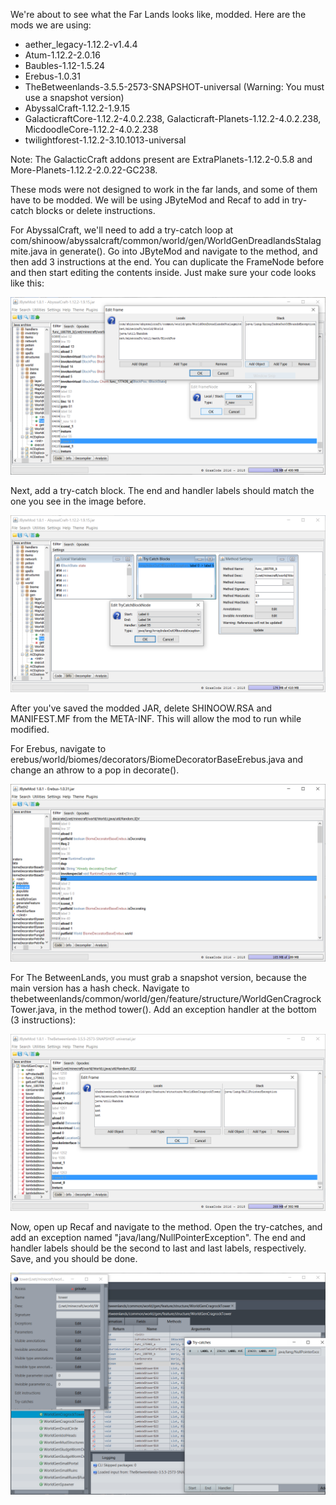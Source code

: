 We're about to see what the Far Lands looks like, modded. Here are the mods we are using:

* aether_legacy-1.12.2-v1.4.4
* Atum-1.12.2-2.0.16
* Baubles-1.12-1.5.24
* Erebus-1.0.31
* TheBetweenlands-3.5.5-2573-SNAPSHOT-universal (Warning: You must use a snapshot version)
* AbyssalCraft-1.12.2-1.9.15
* GalacticraftCore-1.12.2-4.0.2.238, Galacticraft-Planets-1.12.2-4.0.2.238, MicdoodleCore-1.12.2-4.0.2.238
* twilightforest-1.12.2-3.10.1013-universal

Note: The GalacticCraft addons present are ExtraPlanets-1.12.2-0.5.8 and More-Planets-1.12.2-2.0.22-GC238.

These mods were not designed to work in the far lands, and some of them have to be modded. We will be using JByteMod and Recaf to add in try-catch blocks or delete instructions.

For AbyssalCraft, we'll need to add a try-catch loop at com/shinoow/abyssalcraft/common/world/gen/WorldGenDreadlandsStalagmite.java in generate(). Go into JByteMod and navigate to the method, and then add 3 instructions at the end. You can duplicate the FrameNode before and then start editing the contents inside. Just make sure your code looks like this:

![AbyssalCraftMod](https://raw.githubusercontent.com/ThisTestUser/FarLandsChronicles/master/assets/Ch3/AbyssalCraftMod.png)

Next, add a try-catch block. The end and handler labels should match the one you see in the image before.

![AbyssalCraftMod1](https://raw.githubusercontent.com/ThisTestUser/FarLandsChronicles/master/assets/Ch3/AbyssalCraftMod1.png)

After you've saved the modded JAR, delete SHINOOW.RSA and MANIFEST.MF from the META-INF. This will allow the mod to run while modified.

For Erebus, navigate to erebus/world/biomes/decorators/BiomeDecoratorBaseErebus.java and change an athrow to a pop in decorate().

![ErebusMod](https://raw.githubusercontent.com/ThisTestUser/FarLandsChronicles/master/assets/Ch3/ErebusMod.png)

For The BetweenLands, you must grab a snapshot version, because the main version has a hash check. Navigate to thebetweenlands/common/world/gen/feature/structure/WorldGenCragrockTower.java, in the method tower(). Add an exception handler at the bottom (3 instructions):

![TheBetweenlandsMod](https://raw.githubusercontent.com/ThisTestUser/FarLandsChronicles/master/assets/Ch3/TheBetweenlandsMod.png)

Now, open up Recaf and navigate to the method. Open the try-catches, and add an exception named "java/lang/NullPointerException". The end and handler labels should be the second to last and last labels, respectively. Save, and you should be done.

![TheBetweenlandsMod1](https://raw.githubusercontent.com/ThisTestUser/FarLandsChronicles/master/assets/Ch3/TheBetweenlandsMod1.png)